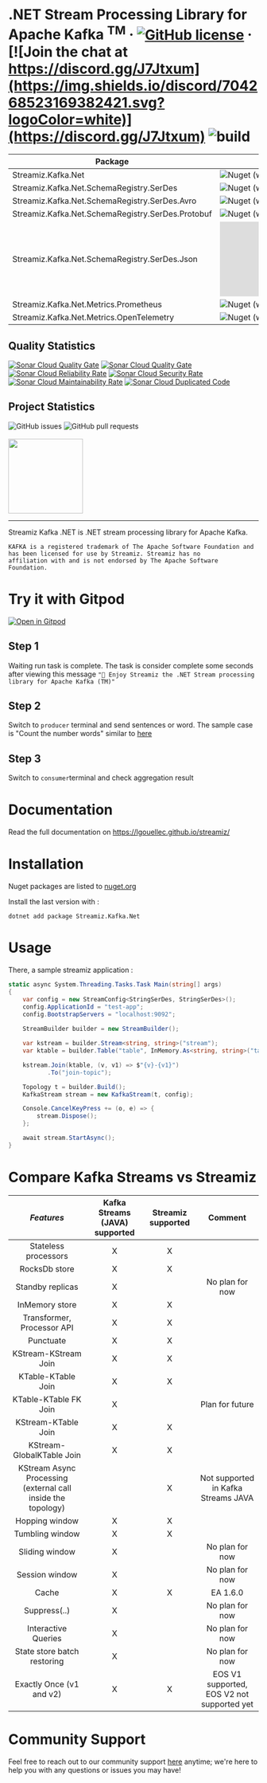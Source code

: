 # .NET Stream Processing Library for Apache Kafka <sup>TM</sup> &middot; [![GitHub license](https://img.shields.io/badge/license-MIT-green.svg)](https://github.com/LGouellec/streamiz-kafka-net/blob/master/LICENSE) &middot; [![Join the chat at https://discord.gg/J7Jtxum](https://img.shields.io/discord/704268523169382421.svg?logoColor=white)](https://discord.gg/J7Jtxum) ![build](https://github.com/LGouellec/streamiz/workflows/build/badge.svg?branch=master)

| Package  | Nuget version  | Downloads |
|---|---|---|
| Streamiz.Kafka.Net   | ![Nuget (with prereleases)](https://img.shields.io/nuget/vpre/Streamiz.Kafka.Net)  | ![Nuget](https://img.shields.io/nuget/dt/Streamiz.Kafka.Net) |
| Streamiz.Kafka.Net.SchemaRegistry.SerDes   | ![Nuget (with prereleases)](https://img.shields.io/nuget/vpre/Streamiz.Kafka.Net.SchemaRegistry.SerDes)  | ![Nuget](https://img.shields.io/nuget/dt/Streamiz.Kafka.Net.SchemaRegistry.SerDes) |
| Streamiz.Kafka.Net.SchemaRegistry.SerDes.Avro  | ![Nuget (with prereleases)](https://img.shields.io/nuget/vpre/Streamiz.Kafka.Net.SchemaRegistry.SerDes.Avro)  | ![Nuget](https://img.shields.io/nuget/dt/Streamiz.Kafka.Net.SchemaRegistry.SerDes.Avro) |
| Streamiz.Kafka.Net.SchemaRegistry.SerDes.Protobuf   | ![Nuget (with prereleases)](https://img.shields.io/nuget/vpre/Streamiz.Kafka.Net.SchemaRegistry.SerDes.Protobuf)  | ![Nuget](https://img.shields.io/nuget/dt/Streamiz.Kafka.Net.SchemaRegistry.SerDes.Protobuf) |
| Streamiz.Kafka.Net.SchemaRegistry.SerDes.Json   | ![Nuget (with prereleases)](https://img.shields.io/nuget/vpre/Streamiz.Kafka.Net.SchemaRegistry.SerDes.Json) | ![Nuget](https://img.shields.io/nuget/dt/Streamiz.Kafka.Net.SchemaRegistry.SerDes.Json) |
| Streamiz.Kafka.Net.Metrics.Prometheus   | ![Nuget (with prereleases)](https://img.shields.io/nuget/vpre/Streamiz.Kafka.Net.Metrics.Prometheus)  | ![Nuget](https://img.shields.io/nuget/dt/Streamiz.Kafka.Net.Metrics.Prometheus) |
| Streamiz.Kafka.Net.Metrics.OpenTelemetry   | ![Nuget (with prereleases)](https://img.shields.io/nuget/vpre/Streamiz.Kafka.Net.Metrics.OpenTelemetry)  | ![Nuget](https://img.shields.io/nuget/dt/Streamiz.Kafka.Net.Metrics.OpenTelemetry) |

## Quality Statistics

[![Sonar Cloud Quality Gate](https://sonarcloud.io/api/project_badges/measure?branch=master&project=LGouellec_kafka-streams-dotnet&metric=alert_status)](https://sonarcloud.io/dashboard?branch=master&id=LGouellec_kafka-streams-dotnet)
[![Sonar Cloud Quality Gate](https://sonarcloud.io/api/project_badges/measure?branch=master&project=LGouellec_kafka-streams-dotnet&metric=coverage)](https://sonarcloud.io/dashboard?branch=master&id=LGouellec_kafka-streams-dotnet)
[![Sonar Cloud Reliability Rate](https://sonarcloud.io/api/project_badges/measure?branch=master&project=LGouellec_kafka-streams-dotnet&metric=reliability_rating)](https://sonarcloud.io/dashboard?branch=master&id=LGouellec_kafka-streams-dotnet)
[![Sonar Cloud Security Rate](https://sonarcloud.io/api/project_badges/measure?branch=master&project=LGouellec_kafka-streams-dotnet&metric=security_rating)](https://sonarcloud.io/dashboard?branch=master&id=LGouellec_kafka-streams-dotnet)
[![Sonar Cloud Maintainability Rate](https://sonarcloud.io/api/project_badges/measure?branch=master&project=LGouellec_kafka-streams-dotnet&metric=sqale_rating)](https://sonarcloud.io/dashboard?branch=master&id=LGouellec_kafka-streams-dotnet)
[![Sonar Cloud Duplicated Code](https://sonarcloud.io/api/project_badges/measure?branch=master&project=LGouellec_kafka-streams-dotnet&metric=duplicated_lines_density)](https://sonarcloud.io/dashboard?branch=master&id=LGouellec_kafka-streams-dotnet)

## Project Statistics
<div>
    <img alt="GitHub issues" src="https://img.shields.io/github/issues/LGouellec/streamiz">
    <img alt="GitHub pull requests" src="https://img.shields.io/github/issues-pr/LGouellec/streamiz">
</div>
<br/>

<img src="./resources/logo-kafka-stream-net.png" width="150">

----

Streamiz Kafka .NET is .NET stream processing library for Apache Kafka. 

```
KAFKA is a registered trademark of The Apache Software Foundation and
has been licensed for use by Streamiz. Streamiz has no
affiliation with and is not endorsed by The Apache Software Foundation.
```

# Try it with Gitpod

[![Open in Gitpod](https://gitpod.io/button/open-in-gitpod.svg)](https://gitpod.io/#https://github.com/LGouellec/streamiz)

## Step 1

Waiting run task is complete. The task is consider complete some seconds after viewing this message `"🚀 Enjoy Streamiz the .NET Stream processing library for Apache Kafka (TM)"`

## Step 2

Switch to `producer` terminal and send sentences or word. The sample case is "Count the number words" similar to [here](https://developpaper.com/kafka-stream-word-count-instance/)

## Step 3

Switch to `consumer`terminal and check aggregation result


# Documentation

Read the full documentation on https://lgouellec.github.io/streamiz/

# Installation

Nuget packages are listed to [nuget.org](https://www.nuget.org/packages/Streamiz.Kafka.Net/)

Install the last version with :
```shell
dotnet add package Streamiz.Kafka.Net
```

# Usage

There, a sample streamiz application :

``` csharp
static async System.Threading.Tasks.Task Main(string[] args)
{ 
    var config = new StreamConfig<StringSerDes, StringSerDes>();
    config.ApplicationId = "test-app";
    config.BootstrapServers = "localhost:9092";
    
    StreamBuilder builder = new StreamBuilder();

    var kstream = builder.Stream<string, string>("stream");
    var ktable = builder.Table("table", InMemory.As<string, string>("table-store"));

    kstream.Join(ktable, (v, v1) => $"{v}-{v1}")
           .To("join-topic");

    Topology t = builder.Build();
    KafkaStream stream = new KafkaStream(t, config);

    Console.CancelKeyPress += (o, e) => {
        stream.Dispose();
    };

    await stream.StartAsync();
}
```

# Compare Kafka Streams vs Streamiz

|                        **_Features_**                        | **Kafka Streams (JAVA) supported** | **Streamiz supported** |                 **Comment**                |
|:------------------------------------------------------------:|:----------------------------------:|:----------------------:|:------------------------------------------:|
| Stateless processors                                         |              X                     |         X              |                                            |
| RocksDb store                                                |              X                     |         X              |                                            |
| Standby replicas                                             |              X                     |                        |    No plan for now                         |
| InMemory store                                               |              X                     |         X              |                                            |
| Transformer, Processor API                                   |              X                     |         X              |                                            |
| Punctuate                                                    |              X                     |         X              |                                            |
| KStream-KStream Join                                         |              X                     |         X              |                                            |
| KTable-KTable Join                                           |              X                     |         X              |                                            |
| KTable-KTable FK Join                                        |              X                     |                        | Plan for future                            |
| KStream-KTable Join                                          |              X                     |         X              |                                            |
| KStream-GlobalKTable Join                                    |              X                     |         X              |                                            |
| KStream Async Processing (external call inside the topology) |                                    |         X              |  Not supported in Kafka Streams JAVA       |
| Hopping window                                               |              X                     |         X              |                                            |
| Tumbling window                                              |              X                     |         X              |                                            |
| Sliding window                                               |              X                     |                        | No plan for now                            |
| Session window                                               |              X                     |                        | No plan for now                            |
| Cache                                                        |              X                     |         X              | EA 1.6.0                                   |
| Suppress(..)                                                 |              X                     |                        | No plan for now                            |
| Interactive Queries                                          |              X                     |                        | No plan for now                            |
| State store batch restoring                                  |              X                     |                        | No plan for now                            |
| Exactly Once (v1 and v2)                                     |              X                     |         X              | EOS V1 supported, EOS V2 not supported yet |

# Community Support

Feel free to reach out to our community support [here](https://discord.gg/J7Jtxum) anytime; we're here to help you with any questions or issues you may have! 
